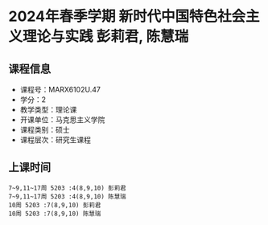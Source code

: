 # 2024年春季学期 新时代中国特色社会主义理论与实践 彭莉君, 陈慧瑞






## 课程信息

- 课程号：MARX6102U.47
- 学分：2
- 教学类型：理论课
- 开课单位：马克思主义学院
- 课程类别：硕士
- 课程层次：研究生课程

## 上课时间

```
7~9,11~17周 5203 :4(8,9,10) 彭莉君
7~9,11~17周 5203 :4(8,9,10) 陈慧瑞
10周 5203 :7(8,9,10) 彭莉君
10周 5203 :7(8,9,10) 陈慧瑞
```

